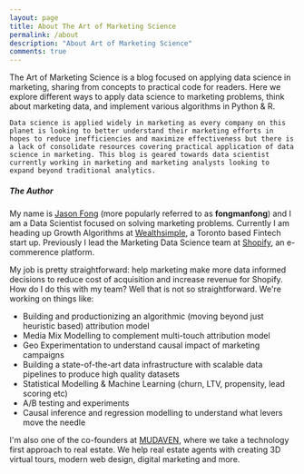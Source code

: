 ```yaml
---
layout: page
title: About The Art of Marketing Science
permalink: /about
description: "About Art of Marketing Science"
comments: true
---
```


<div class="row justify-content-between">
<div class="col-md-8 pr-5">

<p>
	The Art of Marketing Science is a blog focused on applying data science in marketing, sharing from concepts to practical code for readers. Here we explore different ways to apply data science to marketing problems, think about marketing data, and implement various algorithms in Python & R. 
</p>

<p>

	Data science is applied widely in marketing as every company on this planet is looking to better understand their marketing efforts in hopes to reduce inefficiencies and maximize effectiveness but there is a lack of consolidate resources covering practical application of data science in marketing. This blog is geared towards data scientist currently working in marketing and marketing analysts looking to expand beyond traditional analytics.

</p>


<h5>The Author</h5>

<p>
	My name is <a href="https://www.linkedin.com/in/fongjason23/">Jason Fong</a> (more popularly referred to as <b>fongmanfong</b>) and I am a Data Scientist focused on solving marketing problems. Currently I am heading up Growth Algorithms at <a href="https://www.wealthsimple.com/">Wealthsimple</a>, a Toronto based Fintech start up. Previously I lead the Marketing Data Science team at <a href="https://www.shopify.com">Shopify</a>, an e-commerence platform. 
</p>

<p>
	My job is pretty straightforward: help marketing make more data informed decisions to reduce cost of acquisition and increase revenue for Shopify. How do I do this with my team? Well that is not so straightforward. We're working on things like:

<ul class="skill-list">
	<li>Building and productionizing an algorithmic (moving beyond just heuristic based) attribution model</li>
	<li>Media Mix Modelling to complement multi-touch attribution model</li>
	<li>Geo Experimentation to understand causal impact of marketing campaigns</li>
	<li>Building a state-of-the-art data infrastructure with scalable data pipelines to produce high quality datasets </li>
	<li>Statistical Modelling & Machine Learning (churn, LTV, propensity, lead scoring etc)</li>
	<li>A/B testing and experiments</li>
	<li>Causal inference and regression modelling to understand what levers move the needle</li>
</ul>
</p>

<p> 
	I'm also one of the co-founders at <a href="https://www.mudaven.com">MUDAVEN</a>, where we take a technology first approach to real estate. We help real estate agents with creating 3D virtual tours, modern web design, digital marketing and more.
</p>

</div>
</div>